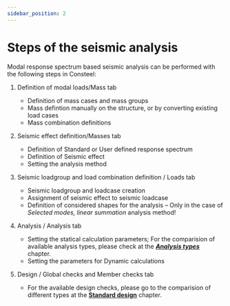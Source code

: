 ```yaml
---
sidebar_position: 2
---
```

# Steps of the seismic analysis

Modal response spectrum based seismic analysis can be performed with the following steps in Consteel:

<!-- /wp:paragraph -->

<!-- wp:list {"ordered":true,"type":"1"} -->

1. Definition of modal loads/Mass tab

   - Definition of mass cases and mass groups
   - Mass defintion manually on the structure, or by converting existing load cases
   - Mass combination definitions

2. Seismic effect definition/Masses tab

   - Definition of Standard or User defined response spectrum
   - Definition of Seismic effect
   - Setting the analysis method

3. Seismic loadgroup and load combination definition / Loads tab

   - Seismic loadgroup and loadcase creation
   - Assignment of seismic effect to seismic loadcase
   - Definition of considered shapes for the analysis – Only in the case of _Selected modes, linear summation_ analysis method!

4. Analysis / Analysis tab

   - Setting the statical calculation parameters; For the comparision of available analysis types, please check at the _[ **Analysis types**](../8_0_structural-analysis/8_4_analysis-types.md)_ chapter.
   - Setting the parameters for Dynamic calculations

5. Design / Global checks and Member checks tab

   - For the available design checks, please go to the comparision of different types at the [**Standard design**](../9_0_standard-design/9_1_steel-design.md) chapter.

<!-- /wp:list -->

